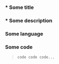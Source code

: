 <!-- Для создания issue, пожалуйста, опишите подробно все, что указано в шаблоне -->
<!-- To create a problem, please describe in detail everything that is indicated in the template -->

<!-- Укажите название темы -->
<!-- Enter the title of theme -->
### \* Some title
<!-- Введите сюда название темы, например (Массивы -> Бинарный поиск) -->
<!-- Enter here the name of the topic, for example (Arrays -> Binary search) -->

<!-- Опишите жалобу или предложение -->
<!-- Description of complaint or offer -->
### \* Some description
<!-- Опишите здесь какую-либо проблему или неточность в wiki или предложите свою -->

<!-- Укажите язык (необязательно) -->
<!-- Select language (optional) -->
### Some language
<!-- Вы можете указать язык, если проблема связана с ним -->
<!-- You can specify the language if the problem is related to it -->

<!-- Введите код -->
<!-- Enter the code -->
### Some code
<!-- Добавьте код на ваше усмотрение -->
<!-- Add the code to your discretion -->
>`code code code...`

<!-- Заголовки со звёздочками обязательны к заполнению -->
<!-- Headings with asterisks are required -->
